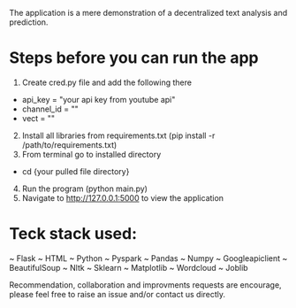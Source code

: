 The application is a mere demonstration of a decentralized text analysis and prediction.

# Steps before you can run the app
1) Create cred.py file and add the following there
- api_key = "your api key from youtube api"
- channel_id = ""
- vect = ""
2) Install all libraries from requirements.txt (pip install -r /path/to/requirements.txt)
3) From terminal go to installed directory
- cd {your pulled file directory}
4) Run the program (python main.py)
5) Navigate to http://127.0.0.1:5000 to view the application

# Teck stack used:
~ Flask
~ HTML
~ Python
~ Pyspark
~ Pandas
~ Numpy
~ Googleapiclient
~ BeautifulSoup
~ Nltk
~ Sklearn
~ Matplotlib
~ Wordcloud
~ Joblib

Recommendation, collaboration and improvments requests are encourage, please feel free to raise an issue and/or contact us directly.
